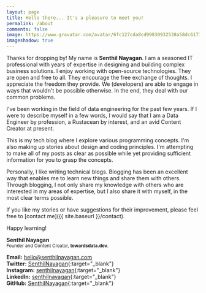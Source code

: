 ```yaml
---
layout: page
title: Hello there... It's a pleasure to meet you!
permalink: /about
comments: false
image: https://www.gravatar.com/avatar/6fc127cda8cd99830932538a58dc6173?s=350
imageshadow: true
---
```


Thanks for dropping by! My name is **Senthil Nayagan**. I am a seasoned IT professional with years of expertise in designing and building complex business solutions. I enjoy working with open-source technologies. They are open and free to all. They encourage the free exchange of thoughts. I appreciate the freedom they provide. We (developers) are able to engage in ways that wouldn't be possible otherwise. In the end, they deal with our common problems.

I've been working in the field of data engineering for the past few years. If I were to describe myself in a few words, I would say that I am a Data Engineer by profession, a Rustacean by interest, and an avid Content Creator at present.

This is my tech blog where I explore various programming concepts. I'm also making up stories about design and coding principles. I'm attempting to make all of my posts as clear as possible while yet providing sufficient information for you to grasp the concepts.

Personally, I like writing technical blogs. Blogging has been an excellent way that enables me to learn new things and share them with others. Through blogging, I not only share my knowledge with others who are interested in my areas of expertise, but I also share it with myself, in the most clear terms possible.

If you like my stories or have suggestions for their improvement, please feel free to [contact me]({{ site.baseurl }}/contact).

Happy learning!

**Senthil Nayagan**<br/>
<sup>Founder and Content Creator, **towardsdata.dev**.</sup>

**Email:** [hello@senthilnayagan.com](mailto:hello@senthilnayagan.com)<br/>
**Twitter:** [SenthilNayagan](https://twitter.com/SenthilNayagan){:target="_blank"}<br/>
**Instagram:** [senthilnayagan](https://www.instagram.com/senthilnayagan){:target="_blank"}<br/>
**LinkedIn:** [senthilnayagan](https://www.linkedin.com/in/senthilnayagan){:target="_blank"}<br/>
**GitHub:** [SenthilNayagan](https://github.com/SenthilNayagan){:target="_blank"}
